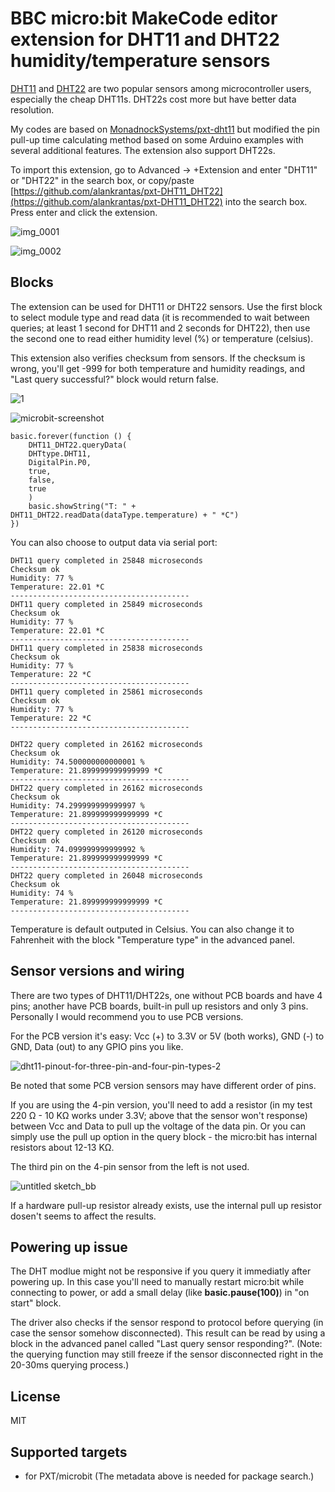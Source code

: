 # BBC micro:bit MakeCode editor extension for DHT11 and DHT22 humidity/temperature sensors

[DHT11](https://www.mouser.com/ds/2/758/DHT11-Technical-Data-Sheet-Translated-Version-1143054.pdf) and [DHT22](https://www.sparkfun.com/datasheets/Sensors/Temperature/DHT22.pdf) are two popular sensors among microcontroller users, especially the cheap DHT11s. DHT22s cost more but have better data resolution.

My codes are based on [MonadnockSystems/pxt-dht11](https://github.com/MonadnockSystems/pxt-dht11) but modified the pin pull-up time calculating method based on some Arduino examples with several additional features. The extension also support DHT22s.

To import this extension, go to Advanced -> +Extension and enter "DHT11" or "DHT22" in the search box, or copy/paste [https://github.com/alankrantas/pxt-DHT11_DHT22](https://github.com/alankrantas/pxt-DHT11_DHT22) into the search box. Press enter and click the extension.

![img_0001](https://user-images.githubusercontent.com/44191076/53887169-aae7d600-405c-11e9-9fd4-688eacbf0721.JPG)

![img_0002](https://user-images.githubusercontent.com/44191076/53887223-cf43b280-405c-11e9-97a0-495904cf6cae.JPG)

## Blocks

The extension can be used for DHT11 or DHT22 sensors. Use the first block to select module type and read data (it is recommended to wait between queries; at least 1 second for DHT11 and 2 seconds for DHT22), then use the second one to read either humidity level (%) or temperature (celsius).

This extension also verifies checksum from sensors. If the checksum is wrong, you'll get -999 for both temperature and humidity readings, and "Last query successful?" block would return false.

![1](https://user-images.githubusercontent.com/44191076/53888212-dd92ce00-405e-11e9-9947-6cbb0caf10a0.jpg)

![microbit-screenshot](https://user-images.githubusercontent.com/44191076/55158571-3a832f00-519a-11e9-9633-581dabd109ea.png)

```blocks
basic.forever(function () {
    DHT11_DHT22.queryData(
    DHTtype.DHT11,
    DigitalPin.P0,
    true,
    false,
    true
    )
    basic.showString("T: " + DHT11_DHT22.readData(dataType.temperature) + " *C")
})
```

You can also choose to output data via serial port:

```
DHT11 query completed in 25848 microseconds                   
Checksum ok                   
Humidity: 77 %                
Temperature: 22.01 *C         
----------------------------------------
DHT11 query completed in 25849 microseconds                   
Checksum ok                   
Humidity: 77 %                
Temperature: 22.01 *C         
----------------------------------------
DHT11 query completed in 25838 microseconds                   
Checksum ok                   
Humidity: 77 %                
Temperature: 22 *C            
----------------------------------------
DHT11 query completed in 25861 microseconds                   
Checksum ok                   
Humidity: 77 %                
Temperature: 22 *C            
----------------------------------------
```

```
DHT22 query completed in 26162 microseconds                   
Checksum ok                   
Humidity: 74.500000000000001 %
Temperature: 21.899999999999999 *C                            
----------------------------------------
DHT22 query completed in 26162 microseconds                   
Checksum ok                   
Humidity: 74.299999999999997 %
Temperature: 21.899999999999999 *C                            
----------------------------------------
DHT22 query completed in 26120 microseconds                   
Checksum ok                   
Humidity: 74.099999999999992 %
Temperature: 21.899999999999999 *C                            
----------------------------------------
DHT22 query completed in 26048 microseconds                   
Checksum ok                   
Humidity: 74 %                
Temperature: 21.899999999999999 *C                            
----------------------------------------
```

Temperature is default outputed in Celsius. You can also change it to Fahrenheit with the block "Temperature type" in the advanced panel.

## Sensor versions and wiring

There are two types of DHT11/DHT22s, one without PCB boards and have 4 pins; another have PCB boards, built-in pull up resistors and only 3 pins. Personally I would recommend you to use PCB versions.

For the PCB version it's easy: Vcc (+) to 3.3V or 5V (both works), GND (-) to GND, Data (out) to any GPIO pins you like.

![dht11-pinout-for-three-pin-and-four-pin-types-2](https://user-images.githubusercontent.com/44191076/53887826-0ebece80-405e-11e9-997b-a9f1b5e67a41.jpg)

Be noted that some PCB version sensors may have different order of pins.

If you are using the 4-pin version, you'll need to add a resistor (in my test 220 Ω - 10 KΩ works under 3.3V; above that the sensor won't response) between Vcc and Data to pull up the voltage of the data pin. Or you can simply use the pull up option in the query block - the micro:bit has internal resistors about 12-13 KΩ.

The third pin on the 4-pin sensor from the left is not used.

![untitled sketch_bb](https://user-images.githubusercontent.com/44191076/53887940-40379a00-405e-11e9-9129-5bdb6262e8a3.png)

If a hardware pull-up resistor already exists, use the internal pull up resistor dosen't seems to affect the results.

## Powering up issue

The DHT modlue might not be responsive if you query it immediatly after powering up. In this case you'll need to manually restart micro:bit while connecting to power, or add a small delay (like **basic.pause(100)**) in "on start" block.

The driver also checks if the sensor respond to protocol before querying (in case the sensor somehow disconnected). This result can be read by using a block in the advanced panel called "Last query sensor responding?". (Note: the querying function may still freeze if the sensor disconnected right in the 20-30ms querying process.)

## License

MIT

## Supported targets

* for PXT/microbit
(The metadata above is needed for package search.)

